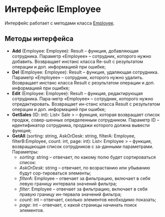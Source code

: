 # Интерфейс IEmployee

Интерфейс работает с методами класса [Employee](../Classes/Employee.md).

## Методы интерфейса

- **Add** (Employee: Employee): Result – функция, добавляющая сотрудника. Параметр «Employee» – сотрудник, которого нужно добавить. Возвращает инстанс класса Re-sult с результатом операции и доп. информацией при ошибке;
- **Del** (Employee: Employee): Result – функция, удаляющая сотрудника. Параметр «Employee» – сотрудник, которого нужно удалить. Возвращает инстанс класса Result с результатом операции и доп. информацией при ошибке;
- **Edit** (Employee: Employee): Result – функция, редактирующая сотрудника. Пара-метр «Employee» – сотрудник, которого нужно отредактировать. Возвращает ин-станс класса Result с результатом операции и доп. информацией при ошибке;
- **GetSales** (ID: int): List< Sale > – функция, которая возвращает список продаж, совер-шенных определенным сотрудником. Параметр ID – идентификатор сотрудника, продажи которого должна вывести функция;
- **GetAll** (sorting: string, AskOrDesk: string, filterA: Employee, filterB:Employee, count: int, page: int): List< Employee  > – функция, возвращающая список сотрудников с за-данными параметрами. Параметры: 
    - *sorting*: string – отвечает, по какому полю будет сортироваться список:
    - *AskOrDesk*: string – отвечает, по возрастанию или убыванию будут сор-тироваться элементы;
    - *filterA*: Employee – отвечает за фильтрацию, включает в себя левую границу интервала значений фильтра;
    - *filter*: Employee – отвечает за фильтрацию, включает в себя правую границу ин-тервала значений фильтра; 
    - *count*: int – отвечает, сколько элементов необходимо показать;
    - *page*: int – отвечает, с какой страницы начинать поиск элементов.
